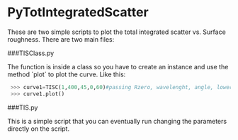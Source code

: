 # PyTotIntegratedScatter
These are two simple scripts to plot the total integrated scatter vs. Surface roughness.
There are two main files:

###TISClass.py

The function is inside a class so you have to create an instance and use the method ´plot´ to plot the curve.
Like this:

```python 
 >>> curve1=TISC(1,400,45,0,60)#passing Rzero, wavelenght, angle, lowerlimit, upperlimit
 >>> curve1.plot()
```


###TIS.py

This is a simple script that you can eventually run changing the parameters directly on the script.



